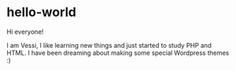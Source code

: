 # hello-world

Hi everyone!

I am Vessi, I like learning new things and just started to study PHP and HTML.
I have been dreaming about making some special Wordpress themes :)
